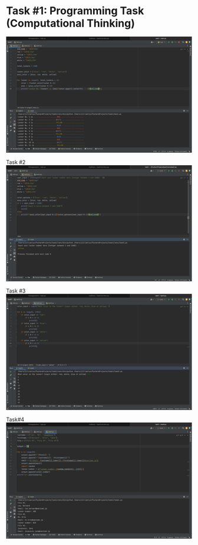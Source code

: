 # Task #1: Programming Task (Computational Thinking)

![](task1.1.png)

Task #2
![](task1.2.png)

Task #3
![](task1.3.png)

Task#4
![](task1.4.png)
